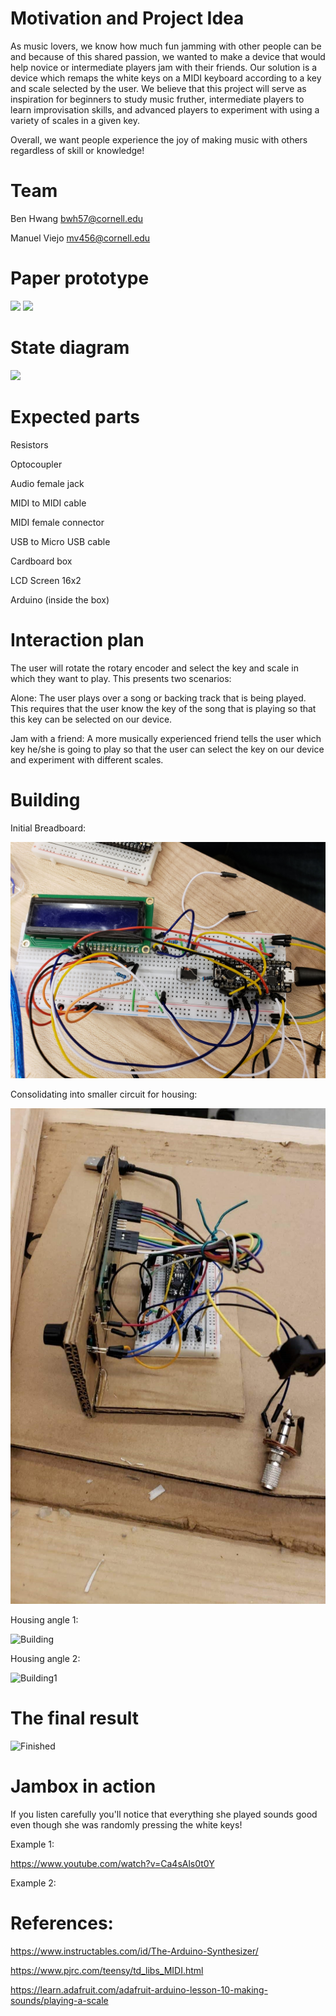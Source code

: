 # Motivation and Project Idea

As music lovers, we know how much fun jamming with other people can be and because of this shared passion, we wanted to make a device that would help novice or intermediate players jam with their friends. Our solution is a device which remaps the white keys on a MIDI keyboard according to a key and scale selected by the user. We believe that this project will serve as inspiration for beginners to study music fruther, intermediate players to learn improvisation skills, and advanced players to experiment with using a variety of scales in a given key.

Overall, we want people experience the joy of making music with others regardless of skill or knowledge!

# Team

Ben Hwang bwh57@cornell.edu

Manuel Viejo mv456@cornell.edu

# Paper prototype

<img src="https://github.com/mviejo33/jam-box/blob/master/jambox.png" width="500">

<img src="https://github.com/mviejo33/jam-box/blob/master/jambox1.png" width="500">

# State diagram

<img src="https://github.com/mviejo33/jam-box/blob/master/jambox2.png" width="500">

# Expected parts

Resistors

Optocoupler

Audio female jack

MIDI to MIDI cable

MIDI female connector

USB to Micro USB cable

Cardboard box

LCD Screen 16x2

Arduino (inside the box)

# Interaction plan

The user will rotate the rotary encoder and select the key and scale in which they want to play. This presents two scenarios:

Alone: The user plays over a song or backing track that is being played. This requires that the user know the key of the song that is playing so that this key can be selected on our device.

Jam with a friend: A more musically experienced friend tells the user which key he/she is going to play so that the user can select the key on our device and experiment with different scales.

# Building

Initial Breadboard:

![Breadboarding](https://github.com/bhwan1118/jam-box/blob/master/Building0.jpg)

Consolidating into smaller circuit for housing:

![Positioning](https://github.com/bhwan1118/jam-box/blob/master/Building00.jpg)

Housing angle 1:

![Building](https://github.com/mviejo33/jam-box/blob/master/building.jpg)

Housing angle 2:

![Building1](https://github.com/mviejo33/jam-box/blob/master/building1.jpg)

# The final result

![Finished](https://github.com/mviejo33/jam-box/blob/master/finished.jpg)

# Jambox in action

If you listen carefully you'll notice that everything she played sounds good even though she was randomly pressing the white keys!

Example 1:

https://www.youtube.com/watch?v=Ca4sAls0t0Y

Example 2:



# References: 
https://www.instructables.com/id/The-Arduino-Synthesizer/

https://www.pjrc.com/teensy/td_libs_MIDI.html

https://learn.adafruit.com/adafruit-arduino-lesson-10-making-sounds/playing-a-scale


